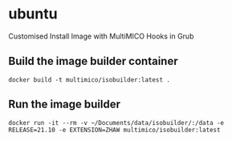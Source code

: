 # ubuntu
Customised Install Image with MultiMICO Hooks in Grub

## Build the image builder container

```
docker build -t multimico/isobuilder:latest .
```

## Run the image builder

```
docker run -it --rm -v ~/Documents/data/isobuilder/:/data -e RELEASE=21.10 -e EXTENSION=ZHAW multimico/isobuilder:latest
```